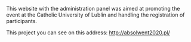 This website with the administration panel was aimed at promoting the event at the Catholic University of Lublin and handling the registration of participants.

This project you can see on this address: http://absolwent2020.pl/
